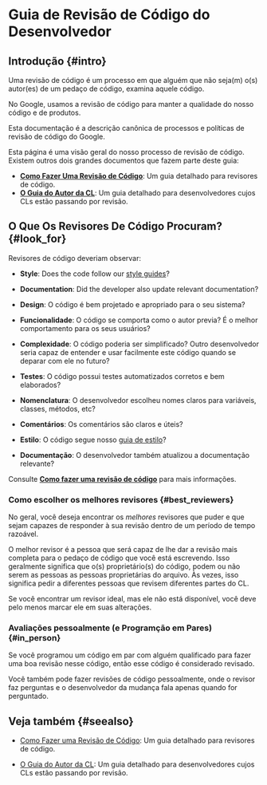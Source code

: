 # Guia de Revisão de Código do Desenvolvedor

## Introdução {#intro}

Uma revisão de código é um processo em que alguém que não seja(m) o(s) autor(es) de um pedaço de código, examina aquele código.

No Google, usamos a revisão de código para manter a qualidade do nosso código e de produtos.

Esta documentação é a descrição canônica de processos e políticas de revisão de código do Google.

Esta página é uma visão geral do nosso processo de revisão de código. Existem outros dois grandes documentos que fazem parte deste guia:

- **[Como Fazer Uma Revisão de Código](review/index.md)**: Um guia detalhado para revisores de código.
- **[O Guia do Autor da CL](developer/index.md)**: Um guia detalhado para desenvolvedores cujos CLs estão passando por revisão.

## O Que Os Revisores De Código Procuram? {#look_for}

Revisores de código deveriam observar:

- **Style**: Does the code follow our
  [style guides](http://google.github.io/styleguide/)?
- **Documentation**: Did the developer also update relevant documentation?

- **Design**: O código é bem projetado e apropriado para o seu sistema?
- **Funcionalidade**: O código se comporta como o autor previa? É o melhor comportamento para os seus usuários?
- **Complexidade**: O código poderia ser simplificado? Outro desenvolvedor seria capaz de entender e usar facilmente este código quando se deparar com ele no futuro?
- **Testes**: O código possui testes automatizados corretos e bem elaborados?
- **Nomenclatura**: O desenvolvedor escolheu nomes claros para variáveis, classes, métodos, etc?
- **Comentários**: Os comentários são claros e úteis?
- **Estilo**: O código segue nosso [guia de estilo](http://google.github.io/styleguide/)?
- **Documentação**: O desenvolvedor também atualizou a documentação relevante?

Consulte **[Como fazer uma revisão de código](reviewer/index.md)** para mais informações.

### Como escolher os melhores revisores {#best_reviewers}

No geral, você deseja encontrar os _melhores_ revisores que puder e que sejam capazes de responder à sua revisão dentro de um período de tempo razoável.

O melhor revisor é a pessoa que será capaz de lhe dar a revisão mais completa para o pedaço de código que você está escrevendo. Isso geralmente significa que o(s) proprietário(s) do código, podem ou não serem as pessoas as pessoas proprietárias do arquivo. Às vezes, isso significa pedir a diferentes pessoas que revisem diferentes partes do CL.

Se você encontrar um revisor ideal, mas ele não está disponível, você deve pelo menos marcar ele em suas alterações.

### Avaliações pessoalmente (e Programção em Pares) {#in_person}

Se você programou um código em par com alguém qualificado para fazer uma boa revisão nesse código, então esse código é considerado revisado.

Você também pode fazer revisões de código pessoalmente, onde o revisor faz perguntas e o desenvolvedor da mudança fala apenas quando for perguntado.

## Veja também {#seealso}

- [Como Fazer uma Revisão de Código](reviewer/index.md): Um guia detalhado para revisores de código.

- [O Guia do Autor da CL](developer/index.md): Um guia detalhado para desenvolvedores cujos CLs estão passando por revisão.
